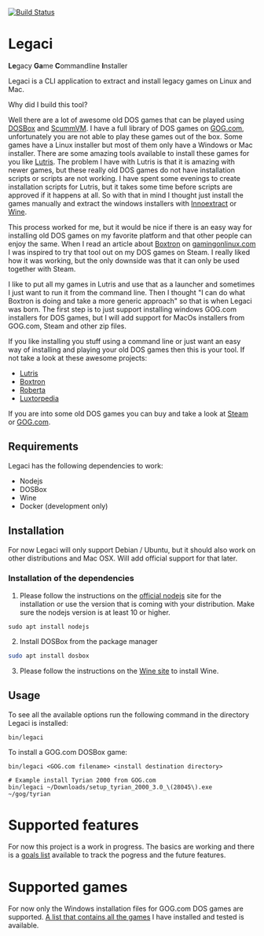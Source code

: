 [![Build Status](https://travis-ci.org/richardregeer/legaci.svg?branch=master)](https://travis-ci.org/richardregeer/legaci)
# Legaci
**Le**gacy **Ga**me **C**ommandline **I**nstaller

Legaci is a CLI application to extract and install legacy games on Linux and Mac.

Why did I build this tool?  

Well there are a lot of awesome old DOS games that can be played using [DOSBox](https://www.dosbox.com/) and [ScummVM](https://www.scummvm.org/). I have a full library of DOS games on [GOG.com](https://www.gog.com), unfortunately you are not able to play these games out of the box. Some games have a Linux installer but most of them only have a Windows or Mac installer. There are some amazing tools available to install these games for you like [Lutris](https://lutris.net/). The problem I have with Lutris is that it is amazing with newer games, but these really old DOS games do not have installation scripts or scripts are not working. I have spent some evenings to create installation scripts for Lutris, but it takes some time before scripts are approved if it happens at all. So with that in mind I thought just install the games manually and extract the windows installers with [Innoextract](https://constexpr.org/innoextract/) or [Wine](https://www.winehq.org/).

This process worked for me, but it would be nice if there is an easy way for installing old DOS games on my favorite platform and that other people can enjoy the same. When I read an article about [Boxtron](https://www.gamingonlinux.com/articles/boxtron-a-steam-compatibility-tool-to-run-games-through-a-native-linux-dosbox.14699) on [gamingonlinux.com](https://www.gamingonlinux.com/) I was inspired to try that tool out on my DOS games on Steam. I really liked how it was working, but the only downside was that it can only be used together with Steam.

I like to put all my games in Lutris and use that as a launcher and sometimes I just want to run it from the command line. Then I thought "I can do what Boxtron is doing and take a more generic approach" so that is when Legaci was born. The first step is to just support installing windows GOG.com installers for DOS games, but I will add support for MacOs installers from GOG.com, Steam and other zip files.

If you like installing you stuff using a command line or just want an easy way of installing and playing your old DOS games then this is your tool. If not take a look at these awesome projects:
 - [Lutris](https://lutris.net/)
 - [Boxtron](https://github.com/dreamer/boxtron)
 - [Roberta](https://github.com/dreamer/roberta)
 - [Luxtorpedia](https://github.com/dreamer/luxtorpeda)

If you are into some old DOS games you can buy and take a look at [Steam](https://store.steampowered.com/) or [GOG.com](https://www.gog.com/).

## Requirements
Legaci has the following dependencies to work:
 - Nodejs
 - DOSBox
 - Wine
 - Docker (development only)

## Installation
For now Legaci will only support Debian / Ubuntu, but it should also work on other distributions and Mac OSX. Will add official support for that later.

### Installation of the dependencies
1. Please follow the instructions on the [official nodejs](https://github.com/nodesource/distributions/blob/master/README.md) site for the installation or use the version that is coming with your distribution. Make sure the nodejs version is at least 10 or higher.
```
sudo apt install nodejs
```

2. Install DOSBox from the package manager
```bash
sudo apt install dosbox
```

3. Please follow the instructions on the [Wine site](https://wiki.winehq.org/Ubuntu) to install Wine.

## Usage
To see all the available options run the following command in the directory Legaci is installed:
```
bin/legaci
```

To install a GOG.com DOSBox game:
```
bin/legaci <GOG.com filename> <install destination directory>

# Example install Tyrian 2000 from GOG.com
bin/legaci ~/Downloads/setup_tyrian_2000_3.0_\(28045\).exe ~/gog/tyrian 
```

# Supported features
For now this project is a work in progress. The basics are working and there is a [goals list](./docs/goals.md) available to track the pogress and the future features.

# Supported games
For now only the Windows installation files for GOG.com DOS games are supported. [A list that contains all the games](./docs/games.md) I have installed and tested is available.